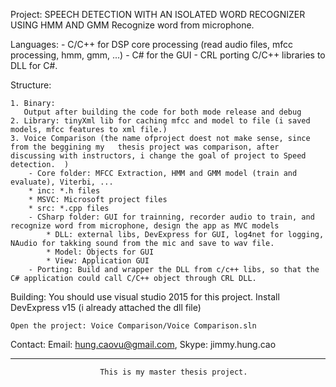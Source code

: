 

Project: SPEECH DETECTION WITH AN ISOLATED WORD RECOGNIZER USING HMM AND GMM
          Recognize word from microphone.

Languages: 
    - C/C++ for DSP core processing (read audio files, mfcc processing, hmm, gmm, ...)
    - C# for the GUI
    - CRL porting C/C++ libraries to DLL for C#.

Structure: 

    1. Binary:
       Output after building the code for both mode release and debug
    2. Library: tinyXml lib for caching mfcc and model to file (i saved models, mfcc features to xml file.)
    3. Voice Comparison (the name ofproject doest not make sense, since from the beggining my   thesis project was comparison, after discussing with instructors, i change the goal of project to Speed detection.  )
        - Core folder: MFCC Extraction, HMM and GMM model (train and evaluate), Viterbi, ...
        * inc: *.h files
        * MSVC: Microsoft project files
        * src: *.cpp files
        - CSharp folder: GUI for trainning, recorder audio to train, and recognize word from microphone, design the app as MVC models
            * DLL: external libs, DevExpress for GUI, log4net for logging, NAudio for takking sound from the mic and save to wav file.
            * Model: Objects for GUI
            * View: Application GUI
        - Porting: Build and wrapper the DLL from c/c++ libs, so that the C# application could call C/C++ object through CRL DLL.
        

Building:
    You should use visual studio 2015 for this project.
    Install DevExpress v15 (i already attached the dll file)

    Open the project: Voice Comparison/Voice Comparison.sln

Contact:
    Email: hung.caovu@gmail.com, Skype: jimmy.hung.cao

******************************************************************************************
                        This is my master thesis project.

    
